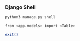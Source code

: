 
### Django Shell
```bash
python3 manage.py shell
```
```bash
from <app.models> import <Table>
```
```bash
exit()
```